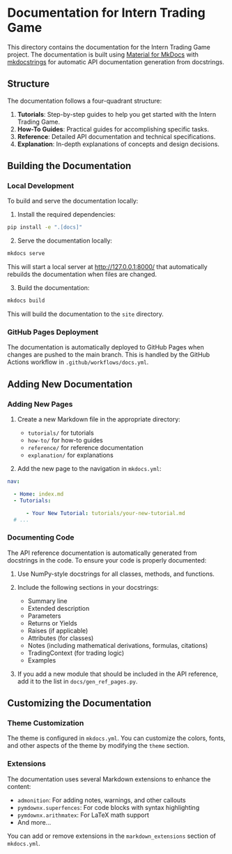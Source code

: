 # Documentation for Intern Trading Game

This directory contains the documentation for the Intern Trading Game project. The documentation is built using [Material for MkDocs](https://squidfunk.github.io/mkdocs-material/) with [mkdocstrings](https://mkdocstrings.github.io/) for automatic API documentation generation from docstrings.

## Structure

The documentation follows a four-quadrant structure:


1. **Tutorials**: Step-by-step guides to help you get started with the Intern Trading Game.
2. **How-To Guides**: Practical guides for accomplishing specific tasks.
3. **Reference**: Detailed API documentation and technical specifications.
4. **Explanation**: In-depth explanations of concepts and design decisions.

## Building the Documentation

### Local Development

To build and serve the documentation locally:


1. Install the required dependencies:

```bash
pip install -e ".[docs]"
```

2. Serve the documentation locally:

```bash
mkdocs serve
```

This will start a local server at http://127.0.0.1:8000/ that automatically rebuilds the documentation when files are changed.

3. Build the documentation:

```bash
mkdocs build
```

This will build the documentation to the `site` directory.

### GitHub Pages Deployment

The documentation is automatically deployed to GitHub Pages when changes are pushed to the main branch. This is handled by the GitHub Actions workflow in `.github/workflows/docs.yml`.

## Adding New Documentation

### Adding New Pages

1. Create a new Markdown file in the appropriate directory:

   - `tutorials/` for tutorials
   - `how-to/` for how-to guides
   - `reference/` for reference documentation
   - `explanation/` for explanations

2. Add the new page to the navigation in `mkdocs.yml`:

```yaml
nav:

  - Home: index.md
  - Tutorials:

      - Your New Tutorial: tutorials/your-new-tutorial.md
  # ...
```

### Documenting Code

The API reference documentation is automatically generated from docstrings in the code. To ensure your code is properly documented:


1. Use NumPy-style docstrings for all classes, methods, and functions.
2. Include the following sections in your docstrings:

   - Summary line
   - Extended description
   - Parameters
   - Returns or Yields
   - Raises (if applicable)
   - Attributes (for classes)
   - Notes (including mathematical derivations, formulas, citations)
   - TradingContext (for trading logic)
   - Examples

3. If you add a new module that should be included in the API reference, add it to the list in `docs/gen_ref_pages.py`.

## Customizing the Documentation

### Theme Customization

The theme is configured in `mkdocs.yml`. You can customize the colors, fonts, and other aspects of the theme by modifying the `theme` section.

### Extensions

The documentation uses several Markdown extensions to enhance the content:


- `admonition`: For adding notes, warnings, and other callouts
- `pymdownx.superfences`: For code blocks with syntax highlighting
- `pymdownx.arithmatex`: For LaTeX math support
- And more...

You can add or remove extensions in the `markdown_extensions` section of `mkdocs.yml`.
